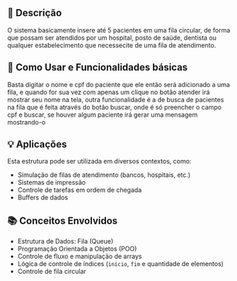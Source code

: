 ## 📌 Descrição
O sistema basicamente insere até 5 pacientes em uma fila circular, de forma que possam ser atendidos por um hospital, posto de saúde, dentista ou qualquer estabelecimento que necessecite de uma fila de atendimento.

## 🚀 Como Usar e Funcionalidades básicas
Basta digitar o nome e cpf do paciente que ele então será adicionado a uma fila, e quando for sua vez com apenas um clique no botão atender irá mostrar seu nome na tela, outra funcionalidade é a de busca de pacientes na fila que é feita através do botão buscar, onde é só preencher o campo cpf e buscar, se houver algum paciente irá gerar uma mensagem mostrando-o

## 💡 Aplicações

Esta estrutura pode ser utilizada em diversos contextos, como:
- Simulação de filas de atendimento (bancos, hospitais, etc.)
- Sistemas de impressão
- Controle de tarefas em ordem de chegada
- Buffers de dados

## 📚 Conceitos Envolvidos

- Estrutura de Dados: Fila (Queue)
- Programação Orientada a Objetos (POO)
- Controle de fluxo e manipulação de arrays
- Lógica de controle de índices (`início`, `fim` e quantidade de elementos)
- Controle de fila circular
